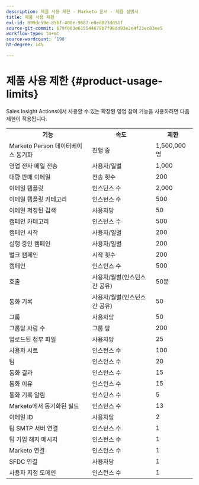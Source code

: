 ```yaml
---
description: 제품 사용 제한 - Marketo 문서 - 제품 설명서
title: 제품 사용 제한
exl-id: 899dc59e-85bf-408e-9687-e0ed823dd51f
source-git-commit: 679f003e615544679b7f98dd93e2e4f23ec83ee5
workflow-type: tm+mt
source-wordcount: '198'
ht-degree: 14%

---
```


# 제품 사용 제한 {#product-usage-limits}

Sales Insight Actions에서 사용할 수 있는 확장된 영업 참여 기능을 사용하려면 다음 제한이 적용됩니다.

<table>
  <th>기능</th>
  <th>속도</th>
  <th>제한</th>
 <tr>
  <td>Marketo Person 데이터베이스 동기화</td>
  <td>진행 중</td>
  <td>1,500,000명</td>
 </tr>
 <tr>
  <td>영업 전자 메일 전송</td>
  <td>사용자/일별</td>
  <td>1,000</td>
 </tr>
 <tr>
  <td>대량 판매 이메일</td>
  <td>전송 횟수</td>
  <td>200</td>
 </tr>
 <tr>
  <td>이메일 템플릿</td>
  <td>인스턴스 수</td>
  <td>2,000</td>
 </tr>
 <tr>
  <td>이메일 템플릿 카테고리</td>
  <td>인스턴스 수</td>
  <td>500</td>
 </tr>
 <tr>
  <td>이메일 저장된 검색</td>
  <td>사용자당</td>
  <td>50</td>
 </tr>
 <tr>
  <td>캠페인 카테고리</td>
  <td>인스턴스 수</td>
  <td>500</td>
 </tr>
 <tr>
  <td>캠페인 시작</td>
  <td>사용자/일별</td>
  <td>200</td>
 </tr>
 <tr>
  <td>실행 중인 캠페인</td>
  <td>사용자/일별</td>
  <td>200</td>
 </tr>
 <tr>
  <td>벌크 캠페인</td>
  <td>시작 횟수</td>
  <td>200</td>
 </tr>
 <tr>
  <td>캠페인</td>
  <td>인스턴스 수</td>
  <td>500</td>
 </tr>
  <td>호출</td>
  <td>사용자/월별(인스턴스 간 공유)</td>
  <td>50분</td>
 </tr>
 <tr>
  <td>통화 기록</td>
  <td>사용자/월별(인스턴스 간 공유)</td>
  <td>50</td>
 </tr>
 <tr>
  <td>그룹</td>
  <td>사용자당</td>
  <td>50</td>
 </tr>
 <tr>
  <td>그룹당 사람 수</td>
  <td>그룹 당</td>
  <td>200</td>
 </tr>
 <tr>
  <td>업로드된 첨부 파일</td>
  <td>사용자당</td>
  <td>25</td>
 </tr>
 <tr>
  <td>사용자 시트</td>
  <td>인스턴스 수</td>
  <td>100</td>
 </tr>
 <tr>
  <td>팀</td>
  <td>인스턴스 수</td>
  <td>20</td>
 </tr>
 <tr>
  <td>통화 결과</td>
  <td>인스턴스 수</td>
  <td>15</td>
 </tr>
 <tr>
  <td>통화 이유</td>
  <td>인스턴스 수</td>
  <td>15</td>
 </tr>
 <tr>
  <td>통화 기록 알림</td>
  <td>인스턴스 수</td>
  <td>5</td>
 </tr>
 <tr>
  <td>Marketo에서 동기화된 필드</td>
  <td>인스턴스 수</td>
  <td>13</td>
 </tr>
  <td>이메일 ID</td>
  <td>사용자당</td>
  <td>2</td>
 </tr>
 <tr>
  <td>팀 SMTP 서버 연결</td>
  <td>인스턴스 수</td>
  <td>1</td>
 </tr>
 <tr>
  <td>팀 가입 해지 메시지</td>
  <td>인스턴스 수</td>
  <td>1</td>
 </tr>
 <tr>
  <td>Marketo 연결</td>
  <td>인스턴스 수</td>
  <td>1</td>
 </tr>
 <tr>
  <td>SFDC 연결</td>
  <td>사용자당</td>
  <td>1</td>
 </tr>
 <tr>
  <td>사용자 지정 도메인</td>
  <td>인스턴스 수</td>
  <td>1</td>
 </tr>
</table>
